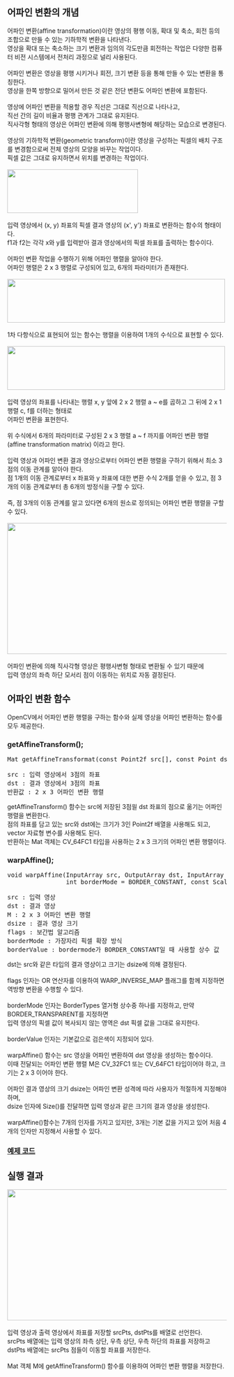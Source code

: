 ## 어파인 변환의 개념

어파인 변환(affine transformation)이란 영상의 평행 이동, 확대 및 축소, 회전 등의 조합으로 만들 수 있는 기하학적 변환을 나타낸다.
<br>
영상을 확대 또는 축소하는 크기 변환과 임의의 각도만큼 회전하는 작업은 다양한 컴퓨터 비전 시스템에서 전처리 과정으로 널리 사용된다.
<br>
<br>
어파인 변환은 영상을 평행 시키거나 회전, 크기 변환 등을 통해 만들 수 있는 변환을 통칭한다.
<br>
영상을 한쪽 방향으로 밀어서 만든 것 같은 전단 변환도 어파인 변환에 포함된다.
<br>
<br>
영상에 어파인 변환을 적용할 경우 직선은 그대로 직선으로 나타나고,
<br>
직선 간의 길이 비율과 평행 관계가 그대로 유지된다.
<br>
직사각형 형태의 영상은 어파인 변환에 의해 평행사변형에 해당하는 모습으로 변경된다.
<br>
<br>
영상의 기하학적 변환(geometric transform)이란 영상을 구성하는 픽셀의 배치 구조를 변경함으로써 전체 영상의 모양을 바꾸는 작업이다.
<br>
픽셀 값은 그대로 유지하면서 위치를 변경하는 작업이다.
<br>
<br>
<img src="https://user-images.githubusercontent.com/87363461/202885856-917c0a1f-1a13-4761-8617-6e1342f87f9f.JPG" width="300" height="100">
<br>
<br>
입력 영상에서 (x, y) 좌표의 픽셀 결과 영상의 (x', y') 좌표로 변환하는 함수의 형태이다.
<br>
f1과 f2는 각각 x와 y를 입력받아 결과 영상에서의 픽셀 좌표를 출력하는 함수이다.
<br>
<br>
어파인 변환 작업을 수행하기 위해 어파인 행렬을 알아야 한다.
<br>
어파인 행렬은 2 x 3 행렬로 구성되어 있고, 6개의 파라미터가 존재한다.
<br>
<br>
<img src="https://user-images.githubusercontent.com/87363461/202885884-48509577-8743-4f02-9d55-c32cd10b0ee7.JPG" width="500" height="100">
<br>
<br>
1차 다항식으로 표현되어 있는 함수는 행렬을 이용하여 1개의 수식으로 표현할 수 있다.
<br>
<br>
<img src="https://user-images.githubusercontent.com/87363461/202885900-a5b35a83-660d-4eff-97e1-1917c7e42fd9.JPG" width="500" height="100">
<br>
<br>
입력 영상의 좌표를 나타내는 행렬 x, y 앞에 2 x 2 행렬 a ~ e를 곱하고 그 뒤에 2 x 1 행렬 c, f를 더하는 형태로
<br>
어파인 변환을 표현한다.
<br>
<br>
위 수식에서 6개의 파라미터로 구성된 2 x 3 행렬 a ~ f 까지를 어파인 변환 행렬(affine transformation matrix) 이라고 한다.
<br>
<br>
입력 영상과 어파인 변환 결과 영상으로부터 어파인 변환 행렬을 구하기 위해서 최소 3 점의 이동 관계를 알아야 한다.
<br>
점 1개의 이동 관계로부터 x 좌표와 y 좌표에 대한 변환 수식 2개를 얻을 수 있고, 점 3개의 이동 관계로부터 총 6개의 방정식을 구할 수 있다.
<br>
<br>
즉, 점 3개의 이동 관계를 알고 있다면 6개의 원소로 정의되는 어파인 변환 행렬을 구할 수 있다.
<br>
<br>
<img src="https://user-images.githubusercontent.com/87363461/202885919-f8876ceb-dce1-4f42-ad2b-bcc35edaf521.JPG" width="600" height="300">
<br>
<br>
어파인 변환에 의해 직사각형 영상은 평행사변형 형태로 변환될 수 있기 때문에
<br>
입력 영상의 좌측 하단 모서리 점이 이동하는 위치로 자동 결정된다.

## 어파인 변환 함수
OpenCV에서 어파인 변환 행렬을 구하는 함수와 실제 영상을 어파인 변환하는 함수를 모두 제공한다.

### getAffineTransform();
<pre>
Mat getAffineTransformat(const Point2f src[], const Point dst[]);

src : 입력 영상에서 3점의 좌표
dst : 결과 영상에서 3점의 좌표
반환값 : 2 x 3 어파인 변환 행렬
</pre>
getAffineTransform() 함수는 src에 저장된 3점읠 dst 좌표의 점으로 옮기는 어파인 행렬을 변환한다.
<br>
점의 좌표를 담고 있는 src와 dst에는 크기가 3인 Point2f 배열을 사용해도 되고, vector<Point2f> 자료형 변수를 사용해도 된다.
<br>
반환하는 Mat 객체는 CV_64FC1 타입을 사용하는 2 x 3 크기의 어파인 변환 행렬이다.
  
### warpAffine();
<pre>
void warpAffine(InputArray src, OutputArray dst, InputArray M, Size dsize, int flags = INTER_LINEAR,
                int borderMode = BORDER_CONSTANT, const Scalar& borderValue = Scalar());

src : 입력 영상
dst : 결과 영상
M : 2 x 3 어파인 변환 행렬
dsize : 결과 영상 크기
flags : 보간법 알고리즘
borderMode : 가장자리 픽셀 확장 방식
borderValue : bordermode가 BORDER_CONSTANT일 때 사용할 상수 값
</pre>
dst는 src와 같은 타입의 결과 영상이고 크기는 dsize에 의해 결정된다.
<br>
<br>
flags 인자는 OR 연산자를 이용하여 WARP_INVERSE_MAP 플래그를 함께 지정하면 역방향 변환을 수행할 수 있다.
<br>
<br>
borderMode 인자는 BorderTypes 열거형 상수중 하나를 지정하고, 만약 BORDER_TRANSPARENT를 지정하면
<br>
입력 영상의 픽셀 값이 복사되지 않는 영역은 dst 픽셀 값을 그대로 유지한다.
<br>
<br>
borderValue 인자는 기본값으로 검은색이 지정되어 있다.
<br>
<br>
warpAffine() 함수는 src 영상을 어파인 변환하여 dst 영상을 생성하는 함수이다.
<br>
이때 전달되는 어파인 변환 행렬 M은 CV_32FC1 또는 CV_64FC1 타입이어야 하고, 크기는 2 x 3 이어야 한다.
<br>
<br>
어파인 결과 영상의 크기 dsize는 어파인 변환 성격에 따라 사용자가 적절하게 지정해야 하며,
<br>
dsize 인자에 Size()를 전달하면 입력 영상과 같은 크기의 결과 영상을 생성한다.
<br>
<br>
warpAffine()함수는 7개의 인자를 가지고 있지만, 3개는 기본 값을 가지고 있어 처음 4개의 인자만 지정해서 사용할 수 있다.
  
### [예제 코드](https://github.com/JeHeeYu/OpenCV/tree/main/Affine%20Transformation)

## 실행 결과
<img src="https://user-images.githubusercontent.com/87363461/202886030-a7734e98-1bdc-4b34-a460-b233bdae94c9.JPG" width="600" height="300">
<br>
<br>
입력 영상과 출력 영상에서 좌표를 저장할 srcPts, dstPts를 배열로 선언한다.
<br>
srcPts 배열에는 입력 영상의 좌측 상단, 우측 상단, 우측 하단의 좌표를 저장하고
<br>
dstPts 배열에는 srcPts 점들이 이동할 좌표를 저장한다.
<br>
<br>
Mat 객체 M에 getAffineTransform() 함수를 이용하여 어파인 변환 행렬을 저장한다.

